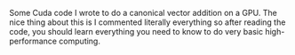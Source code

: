 Some Cuda code I wrote to do a canonical vector addition
on a GPU. The nice thing about this is I commented literally
everything so after reading the code, you should learn everything
you need to know to do very basic high-performance computing.
